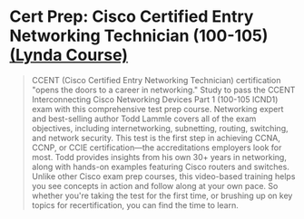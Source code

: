 # Cert Prep: Cisco Certified Entry Networking Technician (100-105) [(Lynda Course)](https://www.lynda.com/Network-Administration-tutorials/Cert-Prep-Cisco-Certified-Entry-Networking-Technician-100-105/496951-2.html)

> CCENT (Cisco Certified Entry Networking Technician) certification "opens the doors to a career in networking." Study to pass the CCENT Interconnecting Cisco Networking Devices Part 1 (100-105 ICND1) exam with this comprehensive test prep course. Networking expert and best-selling author Todd Lammle covers all of the exam objectives, including internetworking, subnetting, routing, switching, and network security. This test is the first step in achieving CCNA, CCNP, or CCIE certification—the accreditations employers look for most. Todd provides insights from his own 30+ years in networking, along with hands-on examples featuring Cisco routers and switches. Unlike other Cisco exam prep courses, this video-based training helps you see concepts in action and follow along at your own pace. So whether you're taking the test for the first time, or brushing up on key topics for recertification, you can find the time to learn.
